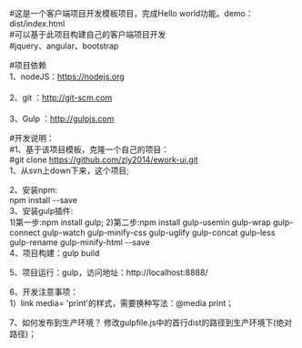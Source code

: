 #这是一个客户端项目开发模板项目，完成Hello world功能。demo：dist/index.html</br> 
#可以基于此项目构建自己的客户端项目开发</br> 
#jquery、angular、bootstrap </br>

#项目依赖</br>
1、nodeJS：https://nodejs.org</br>	
2、git   ：http://git-scm.com</br>	
3、Gulp  ：http://gulpjs.com</br>	

#开发说明：</br>
#1、基于该项目模板，克隆一个自己的项目：</br>
#git clone https://github.com/zly2014/ework-ui.git</br>
1、从svn上down下来，这个项目;

2、安装npm: </br>
    npm install --save  </br>
3、安装gulp插件:    </br>
    1)第一步:npm install gulp;
    2)第二步:npm install gulp-usemin gulp-wrap gulp-connect gulp-watch gulp-minify-css gulp-uglify gulp-concat gulp-less gulp-rename gulp-minify-html --save 
</br>
4、项目构建：gulp build </br>

5、项目运行：gulp，访问地址：http://localhost:8888/ </br>

6、开发注意事项：   </br>
1）link media= 'print'的样式，需要换种写法：@media print；  </br>

7、如何发布到生产环境？
修改gulpfile.js中的首行dist的路径到生产环境下(绝对路径)；







